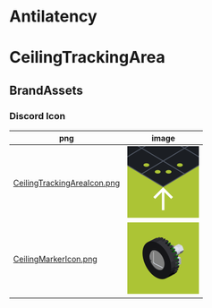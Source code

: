 # Antilatency
# CeilingTrackingArea
## BrandAssets

### Discord Icon
png | image
--- | --- 
[CeilingTrackingAreaIcon.png](CeilingTrackingAreaIcon.png) | <img src="CeilingTrackingAreaIcon.png" width="128px"/>
[CeilingMarkerIcon.png](CeilingMarkerIcon.png) | <img src="CeilingMarkerIcon.png" width="128px"/>
